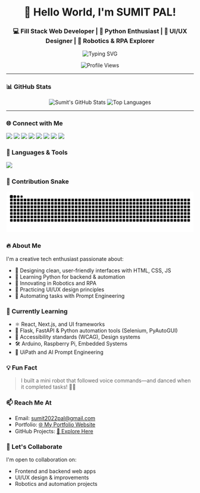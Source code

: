 <h1 align="center">👋 Hello World, I'm SUMIT PAL!</h1>
<h3 align="center">💻 Fill Stack Web Developer | 🐍 Python Enthusiast | 🎨 UI/UX Designer | 🤖 Robotics & RPA Explorer</h3>
<p align="center">
  <img src="https://readme-typing-svg.demolab.com?font=Fira+Code&weight=500&pause=1000&color=00FFCC&center=true&vCenter=true&width=435&lines=Passionate+about+Tech+%26+Creativity;Always+Building+%26+Learning!" alt="Typing SVG" />
</p>

<p align="center">
  <img src="https://komarev.com/ghpvc/?username=innovativesumit&label=👀%20Profile%20views&color=0e75b6&style=flat-square" alt="Profile Views" />
</p>

---

### 📊 GitHub Stats
<p align="center">
  <img src="https://github-readme-stats.vercel.app/api?username=innovativesumit&show_icons=true&theme=radical&card_width=400" width="400" height="200" alt="Sumit's GitHub Stats"/>
  <img src="https://github-readme-stats.vercel.app/api/top-langs/?username=innovativesumit&layout=compact&theme=radical&card_width=400" width="400" height="200" alt="Top Languages"/>
</p>

---
### 🌐 Connect with Me
<p align="left">
<a href="https://twitter.com/sumit-pal" target="_blank"><img src="https://img.shields.io/badge/-Twitter-1DA1F2?style=flat-square&logo=Twitter&logoColor=white"/></a>
<a href="https://linkedin.com/in/sumit pal" target="_blank"><img src="https://img.shields.io/badge/-LinkedIn-0077B5?style=flat-square&logo=Linkedin&logoColor=white"/></a>
<a href="https://instagram.com/sumittech_360" target="_blank"><img src="https://img.shields.io/badge/-Instagram-E4405F?style=flat-square&logo=Instagram&logoColor=white"/></a>
<a href="https://www.youtube.com/c/sumittech_360" target="_blank"><img src="https://img.shields.io/badge/-YouTube-FF0000?style=flat-square&logo=YouTube&logoColor=white"/></a>
<a href="https://www.codechef.com/users/sumit-pal" target="_blank"><img src="https://img.shields.io/badge/-CodeChef-5B4638?style=flat-square&logo=codechef&logoColor=white"/></a>
<a href="https://www.hackerrank.com/sumit-pal" target="_blank"><img src="https://img.shields.io/badge/-HackerRank-2EC866?style=flat-square&logo=HackerRank&logoColor=white"/></a>
<a href="https://codeforces.com/profile/sumit-pal" target="_blank"><img src="https://img.shields.io/badge/-Codeforces-1F8ACB?style=flat-square&logo=codeforces&logoColor=white"/></a>
<a href="https://www.leetcode.com/sumit-pal" target="_blank"><img src="https://img.shields.io/badge/-LeetCode-FFA116?style=flat-square&logo=LeetCode&logoColor=white"/></a>
</p>


### 🧰 Languages & Tools
<p align="left">
  <img src="https://skillicons.dev/icons?i=html,css,js,ts,react,nextjs,nodejs,express,tailwind,figma,python,c,cpp,java,mysql,mongodb,php,ruby,graphql,git,github,flutter,firebase,opencv,tensorflow,aws,gcp,kotlin,vscode,arduino" />
</p>

### 🐍 Contribution Snake
<p align="center">
  <img src="https://github.com/InnovativeSumit/innovativesumit/blob/output/snake.svg" />

</p>



### 🔥 About Me
I'm a creative tech enthusiast passionate about:
- 🎨 Designing clean, user-friendly interfaces with HTML, CSS, JS
- 🧠 Learning Python for backend & automation
- 🤖 Innovating in Robotics and RPA
- 📐 Practicing UI/UX design principles
- 🤖 Automating tasks with Prompt Engineering

### 🌱 Currently Learning
- ⚛ React, Next.js, and UI frameworks
- 🐍 Flask, FastAPI & Python automation tools (Selenium, PyAutoGUI)
- 📐 Accessibility standards (WCAG), Design systems
- 🛠 Arduino, Raspberry Pi, Embedded Systems
- 🤖 UiPath and AI Prompt Engineering

### 💡 Fun Fact
> I built a mini robot that followed voice commands—and danced when it completed tasks! 🤖💃



### 📫 Reach Me At
- Email: sumit2022pal@gmail.com
- Portfolio: [🌐 My Portfolio Website](https://innovativesumit.github.io/SUMIT-S-PORTFOLIO-1ST-YEAR/)
- GitHub Projects: [📁 Explore Here](https://github.com/InnovativeSumit?tab=repositories)

### 🤝 Let's Collaborate
I'm open to collaboration on:
- Frontend and backend web apps
- UI/UX design & improvements
- Robotics and automation projects







